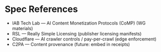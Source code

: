 # Spec References

- IAB Tech Lab — AI Content Monetization Protocols (CoMP) (WG materials)
- RSL — Really Simple Licensing (publisher licensing manifests)
- Cloudflare — AI crawler controls / pay-per-crawl (edge enforcement)
- C2PA — Content provenance (future: embed in receipts)
